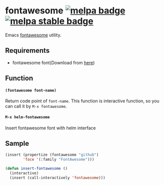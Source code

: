 # fontawesome [![melpa badge][melpa-badge]][melpa-link] [![melpa stable badge][melpa-stable-badge]][melpa-stable-link]

Emacs [fontawesome](http://fortawesome.github.io/Font-Awesome/) utility.

## Requirements

- fontawesome font(Download from [here](http://fortawesome.github.io/Font-Awesome/))

## Function

#### `(fontawesome font-name)`

Return code point of `font-name`.
This function is interactive function, so you can call it by `M-x fontawesome`.

#### `M-x helm-fontawesome`

Insert fontawesome font with helm interface


## Sample

```lisp
(insert (propertize (fontawesome "github")
        'face '(:family "FontAwesome")))

(defun insert-fontawesome ()
  (interactive)
  (insert (call-interactively 'fontawesome)))
```

[melpa-link]: http://melpa.org/#/fontawesome
[melpa-stable-link]: http://stable.melpa.org/#/fontawesome
[melpa-badge]: http://melpa.org/packages/fontawesome-badge.svg
[melpa-stable-badge]: http://stable.melpa.org/packages/fontawesome-badge.svg
